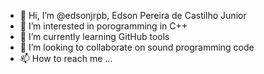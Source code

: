 - 👋 Hi, I’m @edsonjrpb, Edson Pereira de Castilho Junior
- 👀 I’m interested in porogramming in C++
- 🌱 I’m currently learning GitHub tools
- 💞️ I’m looking to collaborate on sound programming code
- 📫 How to reach me ...

<!---
edsonjrpb/edsonjrpb is a ✨ special ✨ repository because its `README.md` (this file) appears on your GitHub profile.
You can click the Preview link to take a look at your changes.
--->
